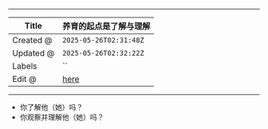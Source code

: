 -----

| Title     | 养育的起点是了解与理解                                         |
| --------- | --------------------------------------------------- |
| Created @ | `2025-05-26T02:31:48Z`                              |
| Updated @ | `2025-05-26T02:32:22Z`                              |
| Labels    | \`\`                                                |
| Edit @    | [here](https://github.com/junxnone/ywiki/issues/10) |

-----

  - 你了解他（她）吗？
  - 你观察并理解他（她）吗？
